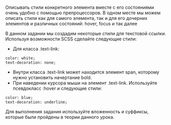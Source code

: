 Описывать стили конкретного элемента вместе с его состояниями очень удобно с помощью препроцессоров. В одном месте мы можем описать стили как для самого элемента, так и для его дочерних элементов и различных состояний: hover, focus и так далее

В данном задании мы создадим некоторые стили для текстовой ссылки. Используя возможности SCSS сделайте следующие стили:

* Для класса .text-link:
```
color: white;
text-decoration: none;
```
* Внутри класса .text-link может находится элемент span, которому нужно установить начертание bold.
* При наведении курсора мыши на элемент .text-link. Используйте псевдокласс :hover и следующие стили:
```
color: blue;
text-decoration: underline;
```
Для выполнения задания используйте вложенность и суффиксы, которые были пройдены в теории данного урока.
